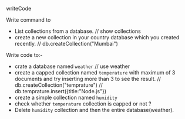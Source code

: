 writeCode

Write command to

- List collections from a database.
// show collections
- create a new collection in your country database which you created recently.
// db.createCollection("Mumbai")

Write code to:-

- crate a database named `weather`
// use weather
- create a capped collection named `temperature` with maximum of 3 documents and try inserting more than 3 to see the result.
//  db.createCollection("temprature")
// db.temprature.insert({title:"Node.js"})
- create a simple collection named `humidity`
- check whether `temperature` collection is capped or not ?
- Delete `humidity` collection and then the entire database(weather).
